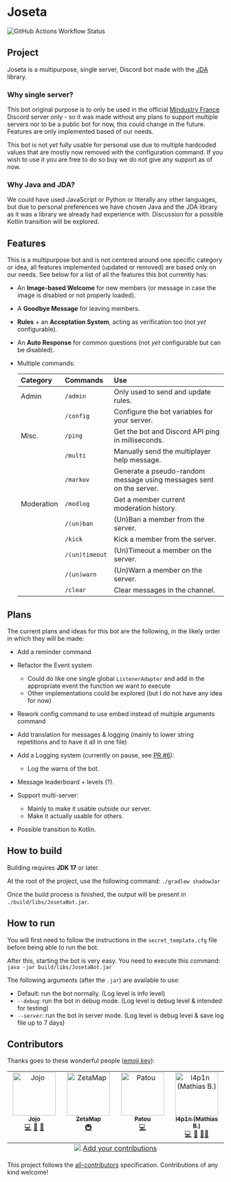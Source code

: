 # Joseta

![GitHub Actions Workflow Status](https://img.shields.io/github/actions/workflow/status/JojoFR1/Joseta/build.yml?logo=githubactions&style=for-the-badge)

## Project

Joseta is a multipurpose, single server, Discord bot made with the [JDA](https://github.com/discord-jda/JDA) library.

### Why single server?

This bot original purpose is to only be used in the official [Mindustry France](https://discord.com/invite/hzGPWhZSGV) Discord server only - so it was made without any plans to support multiple servers nor to be a public bot for now, this could change in the future. Features are only implemented based of our needs.

This bot is not *yet* fully usable for personal use due to multiple hardcoded values that are mostly now removed with the configuration command. If you wish to use it you are free to do so buy we do not give any support as of now.

### Why Java and JDA?

We could have used JavaScript or Python or literally any other languages, but due to personal preferences we have chosen Java and the JDA library as it was a library we already had experience with. Discussion for a possible Kotlin transition will be explored.

## Features

This is a multipurpose bot and is not centered around one specific category or idea, all features implemented (updated or removed) are based only on our needs. See below for a list of all the features this bot currently has:

- An **Image-based Welcome** for new members (or message in case the image is disabled or not properly loaded).
- A **Goodbye Message** for leaving members.
- **Rules** + an **Acceptation System**, acting as verification too (not *yet* configurable).
- An **Auto Response** for common questions (not *yet* configurable but can be disabled).
- Multiple commands:

  | Category   | Commands       | Use                                                                 |
  |:-----------|:---------------|:--------------------------------------------------------------------|
  | Admin      | `/admin`       | Only used to send and update rules.                                 |
  |            | `/config`      | Configure the bot variables for your server.                        |
  | Misc.      | `/ping`        | Get the bot and Discord API ping in milliseconds.                   |
  |            | `/multi`       | Manually send the multiplayer help message.                         |
  |            | `/markov`      | Generate a pseudo-random message using messages sent on the server. |
  | Moderation | `/modlog`      | Get a member current moderation history.                            |
  |            | `/(un)ban`     | (Un)Ban a member from the server.                                   |
  |            | `/kick`        | Kick a member from the server.                                      |
  |            | `/(un)timeout` | (Un)Timeout a member on the server.                                 |
  |            | `/(un)warn`    | (Un)Warn a member on the server.                                    |
  |            | `/clear`       | Clear messages in the channel.                                      |

## Plans

The current plans and ideas for this bot are the following, in the likely order in which they will be made:

- Add a reminder command

- Refactor the Event system
  - Could do like one single global `ListenerAdapter` and add in the appropriate event the function we want to execute
  - Other implementations could be explored (but I do not have any idea for now)

- Rework config command to use embed instead of multiple arguments command

- Add translation for messages & logging (mainly to lower string repetitions and to have it all in one file)

- Add a Logging system (currently on pause, see [PR #6](https://github.com/JojoFR1/Joseta/pull/6)):
  - Log the warns of the bot.

- Message leaderboard + levels (?).

- Support multi-server:
  - Mainly to make it usable outside our server.
  - Make it actually usable for others.

- Possible transition to Kotlin.

## How to build

Building requires **JDK 17** or later.

At the root of the project, use the following command:
`./gradlew shadowJar`

Once the build process is finished, the output will be present in `./build/libs/JosetaBot.jar`.

## How to run

You will first need to follow the instructions in the `secret_template.cfg` file before being able to run the bot.

After this, starting the bot is very easy. You need to execute this command: `java -jar build/libs/JosetaBot.jar`

The following arguments (after the `.jar`) are available to use:

- Default: run the bot normally. (Log level is info level)
- `--debug`: run the bot in debug mode. (Log level is debug level & intended for testing)
- `--server`: run the bot in server mode. (Log level is debug level & save log file up to 7 days)

## Contributors

Thanks goes to these wonderful people ([emoji key](https://allcontributors.org/docs/en/emoji-key)):

<!-- ALL-CONTRIBUTORS-LIST:START - Do not remove or modify this section -->
<!-- prettier-ignore-start -->
<!-- markdownlint-disable -->
<table>
  <tbody>
    <tr>
      <td align="center" valign="top" width="14.28%"><a href="https://github.com/JojoFR1"><img src="https://avatars.githubusercontent.com/u/110781915?v=4?s=100" width="100px;" alt="Jojo"/><br /><sub><b>Jojo</b></sub></a><br /><a href="https://github.com/JojoFR1/Joseta/commits?author=JojoFR1" title="Code">💻</a> <a href="#ideas-JojoFR1" title="Ideas, Planning, & Feedback">🤔</a> <a href="#maintenance-JojoFR1" title="Maintenance">🚧</a></td>
      <td align="center" valign="top" width="14.28%"><a href="https://zetamap.fr/"><img src="https://avatars.githubusercontent.com/u/56844734?v=4?s=100" width="100px;" alt="ZetaMap"/><br /><sub><b>ZetaMap</b></sub></a><br /><a href="#infra-ZetaMap" title="Infrastructure (Hosting, Build-Tools, etc)">🚇</a></td>
      <td align="center" valign="top" width="14.28%"><a href="https://xorblo-doitus.github.io/projects/"><img src="https://avatars.githubusercontent.com/u/75997617?v=4?s=100" width="100px;" alt="Patou"/><br /><sub><b>Patou</b></sub></a><br /><a href="https://github.com/JojoFR1/Joseta/commits?author=xorblo-doitus" title="Code">💻</a></td>
      <td align="center" valign="top" width="14.28%"><a href="https://l4p1n.ch/"><img src="https://avatars.githubusercontent.com/u/3647174?v=4?s=100" width="100px;" alt="l4p1n (Mathias B.)"/><br /><sub><b>l4p1n (Mathias B.)</b></sub></a><br /><a href="https://github.com/JojoFR1/Joseta/commits?author=lapin-b" title="Code">💻</a> <a href="#ideas-lapin-b" title="Ideas, Planning, & Feedback">🤔</a> <a href="#mentoring-lapin-b" title="Mentoring">🧑‍🏫</a></td>
    </tr>
  </tbody>
  <tfoot>
    <tr>
      <td align="center" size="13px" colspan="7">
        <img src="https://raw.githubusercontent.com/all-contributors/all-contributors-cli/1b8533af435da9854653492b1327a23a4dbd0a10/assets/logo-small.svg">
          <a href="https://all-contributors.js.org/docs/en/bot/usage">Add your contributions</a>
        </img>
      </td>
    </tr>
  </tfoot>
</table>

<!-- markdownlint-restore -->
<!-- prettier-ignore-end -->

<!-- ALL-CONTRIBUTORS-LIST:END -->

This project follows the [all-contributors](https://github.com/all-contributors/all-contributors) specification. Contributions of any kind welcome!
